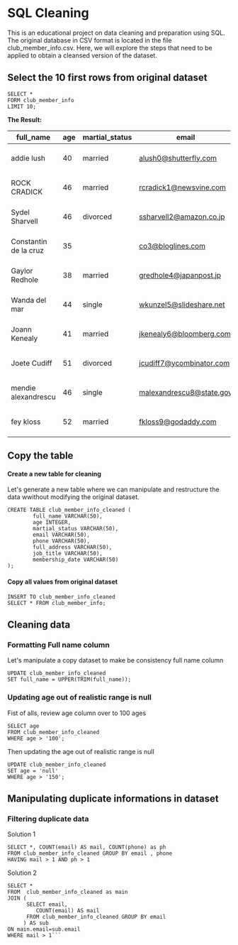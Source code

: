# SQL Cleaning
This is an educational project on data cleaning and preparation using SQL. The original database in CSV format is located in the file club_member_info.csv. Here, we will explore the steps that need to be applied to obtain a cleansed version of the dataset.

## Select the 10 first rows from original dataset
```
SELECT * 
FORM club_member_info
LIMIT 10;
```
 **The Result:**

|full_name|age|martial_status|email|phone|full_address|job_title|membership_date|
|---------|---|--------------|-----|-----|------------|---------|---------------|
|addie lush|40|married|alush0@shutterfly.com|254-389-8708|3226 Eastlawn Pass,Temple,Texas|Assistant Professor|7/31/2013|
|      ROCK CRADICK|46|married|rcradick1@newsvine.com|910-566-2007|4 Harbort Avenue,Fayetteville,North Carolina|Programmer III|5/27/2018|
|Sydel Sharvell|46|divorced|ssharvell2@amazon.co.jp|702-187-8715|4 School Place,Las Vegas,Nevada|Budget/Accounting Analyst I|10/6/2017|
|Constantin de la cruz|35||co3@bloglines.com|402-688-7162|6 Monument Crossing,Omaha,Nebraska|Desktop Support Technician|10/20/2015|
|  Gaylor Redhole|38|married|gredhole4@japanpost.jp|917-394-6001|88 Cherokee Pass,New York City,New York|Legal Assistant|5/29/2019|
|Wanda del mar       |44|single|wkunzel5@slideshare.net|937-467-6942|10864 Buhler Plaza,Hamilton,Ohio|Human Resources Assistant IV|3/24/2015|
|Joann Kenealy|41|married|jkenealy6@bloomberg.com|513-726-9885|733 Hagan Parkway,Cincinnati,Ohio|Accountant IV|4/17/2013|
|   Joete Cudiff|51|divorced|jcudiff7@ycombinator.com|616-617-0965|975 Dwight Plaza,Grand Rapids,Michigan|Research Nurse|11/16/2014|
|mendie alexandrescu|46|single|malexandrescu8@state.gov|504-918-4753|34 Delladonna Terrace,New Orleans,Louisiana|Systems Administrator III|3/12/1921|
| fey kloss|52|married|fkloss9@godaddy.com|808-177-0318|8976 Jackson Park,Honolulu,Hawaii|Chemical Engineer|11/5/2014|

## Copy the table

#### Create a new table for cleaning
Let's generate a new table where we can manipulate and restructure the data wwithout modifying the original dataset.

```
CREATE TABLE club_member_info_cleaned (
	    full_name VARCHAR(50),
	    age INTEGER,
	    martial_status VARCHAR(50),
	    email VARCHAR(50),
	    phone VARCHAR(50),
	    full_address VARCHAR(50),
	    job_title VARCHAR(50),
	    membership_date VARCHAR(50)
);
```
    

#### Copy all values from original dataset
```
INSERT TO club_member_info_cleaned
SELECT * FROM club_member_info;
   ```


## Cleaning data
### Formatting Full name column
Let's manipulate a copy dataset to make be consistency full name column

```
UPDATE club_member_info_cleaned
SET full_name = UPPER(TRIM(full_name));
```
### Updating age out of realistic range is null
Fist of alls, review age column over to 100 ages
```
SELECT age
FROM club_member_info_cleaned
WHERE age > '100';
```

Then updating the age out of realistic range is null
```
UPDATE club_member_info_cleaned 
SET age = 'null'
WHERE age > '150';
```
## Manipulating duplicate informations in dataset
### Filtering duplicate data

Solution 1
```
SELECT *, COUNT(email) AS mail, COUNT(phone) as ph
FROM club_member_info_cleaned GROUP BY email , phone
HAVING mail > 1 AND ph > 1
```
Solution 2
```
SELECT *
FROM  club_member_info_cleaned as main
JOIN (
      SELECT email, 
	     COUNT(email) AS mail
      FROM club_member_info_cleaned GROUP BY email
     ) AS sub
ON main.email=sub.email 
WHERE mail > 1```
